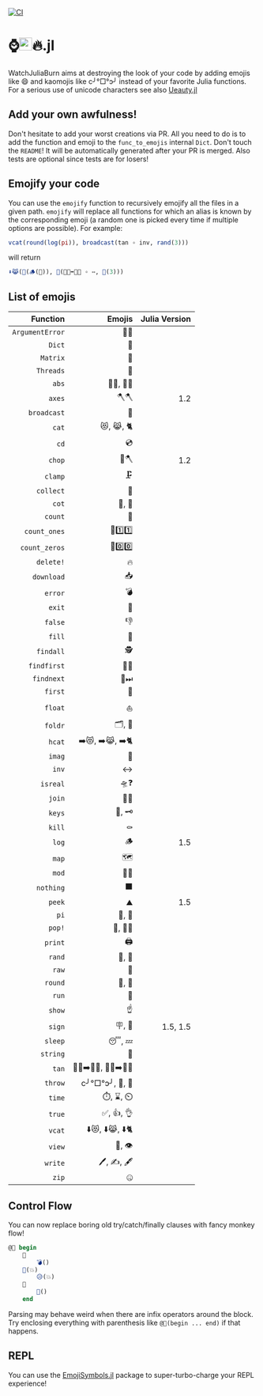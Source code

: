 [![CI](https://github.com/theogf/WatchJuliaBurn.jl/actions/workflows/CI.yml/badge.svg)](https://github.com/theogf/WatchJuliaBurn.jl/actions/workflows/CI.yml)
# ⌚<img src="https://raw.githubusercontent.com/JuliaLang/julia/master/doc/src/assets/julia.ico" height="26"/>🔥.jl

WatchJuliaBurn aims at destroying the look of your code by adding emojis like :smile: and kaomojis like c╯°□°ↄ╯ instead of your favorite Julia functions.
For a serious use of unicode characters see also [Ueauty.jl](https://gitlab.com/ExpandingMan/Ueauty.jl)


## Add your own awfulness!

Don't hesitate to add your worst creations via PR. All you need to do is to add the function and emoji to the `func_to_emojis` internal `Dict`. Don't touch the `README`!
It will be automatically generated after your PR is merged. Also tests are optional since tests are for losers!

## Emojify your code

You can use the `emojify` function to recursively emojify all the files in a given path. `emojify` will replace all functions for which an alias is known
by the corresponding emoji (a random one is picked every time if multiple options are possible).
For example:
```julia
vcat(round(log(pi)), broadcast(tan ∘ inv, rand(3)))
```
will return
```julia
⬇️😹(🎠(🪵(🥧)), 📡(🧑🏻➡️🧑🏽 ∘ ↔, 🎰(3)))
```

## List of emojis

|        Function |         Emojis | Julia Version |
| ---------------:| --------------:| -------------:|
| `ArgumentError` |             💬🚨 |               |
|          `Dict` |              📖 |               |
|        `Matrix` |              🔢 |               |
|       `Threads` |              🧵 |               |
|           `abs` |         👔💪, 🎽💪 |               |
|          `axes` |             🪓🪓 |           1.2 |
|     `broadcast` |              📡 |               |
|           `cat` |        😻, 😹, 🐈 |               |
|            `cd` |              💿 |               |
|          `chop` |             🌳🪓 |           1.2 |
|         `clamp` |             🗜️ |               |
|       `collect` |              🧺 |               |
|           `cot` |           🧥, 🥼 |               |
|         `count` |              🧮 |               |
|    `count_ones` |        🧮1️⃣1️⃣ |               |
|   `count_zeros` |        🧮0️⃣0️⃣ |               |
|       `delete!` |              🔥 |               |
|      `download` |              📥 |               |
|         `error` |              💣 |               |
|          `exit` |              🚪 |               |
|         `false` |              👎 |               |
|          `fill` |              🚰 |               |
|       `findall` |             🕵️ |               |
|     `findfirst` |             🔎🥇 |               |
|      `findnext` |             🔎⏭ |               |
|         `first` |              🥇 |               |
|         `float` |             ⛵️ |               |
|         `foldr` |           🗂, 📁 |               |
|          `hcat` |  ➡️😻, ➡️😹, ➡️🐈 |               |
|          `imag` |              🔮 |               |
|           `inv` |              ↔ |               |
|        `isreal` |             🛸❓ |               |
|          `join` |             🚪🚶 |               |
|          `keys` |           🔑, 🗝 |               |
|          `kill` |             ⚰️ |               |
|           `log` |              🪵 |           1.5 |
|           `map` |              🗺 |               |
|           `mod` |             🛵🔧 |               |
|       `nothing` |              ⬛ |               |
|          `peek` |             ⛰️ |           1.5 |
|            `pi` |           🥧, 🍰 |               |
|          `pop!` |          🍾, 🏹🎈 |               |
|         `print` |             🖨️ |               |
|          `rand` |           🎰, 🎲 |               |
|           `raw` |              🥩 |               |
|         `round` |           🎠, 🔵 |               |
|           `run` |              🏃 |               |
|          `show` |             ☝️ |               |
|          `sign` |           🪧, 🚏 |      1.5, 1.5 |
|         `sleep` |           😴, 💤 |               |
|        `string` |              🎻 |               |
|           `tan` | 🧑🏻➡️🧑🏽, 👩🏻➡️👩🏽 |               |
|         `throw` |  c╯°□°ↄ╯, 🤮, 🚮 |               |
|          `time` |      ⏱️, ⌛, ⏲️ |               |
|          `true` |        ✅, 👍, 👌 |               |
|          `vcat` |  ⬇️😻, ⬇️😹, ⬇️🐈 |               |
|          `view` |          👀, 👁️ |               |
|         `write` |     🖊️, ✍️, 🖋️ |               |
|           `zip` |              🤐 |               |
## Control Flow
You can now replace boring old try/catch/finally clauses with fancy monkey flow!
```julia
@🐒 begin
    🙈
    	💣()
    🙊(💥)
    	😥(💥)
    🙉
    	🍌()
    end
```
Parsing may behave weird when there are infix operators around the block. Try enclosing everything with parenthesis like `@🐒(begin ... end)` if that happens.

## REPL

You can use the [EmojiSymbols.jl](https://github.com/wookay/EmojiSymbols.jl) package to super-turbo-charge your REPL experience!
